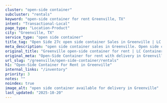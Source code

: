 ```yaml
---
cluster: "open-side container"
subcluster: "rentals"
keyword: "open-side container for rent Greenville, TX"
intent: "Transactional-Local"
page_type: "Location-Product"
city: "Greenville, TX"
service_type: "open side container"
title_tag: "Open Side 27c open side container Sales in Greenville | LC Container"
meta_description: "open side container sales in Greenville. Open side containers for oversized cargo. Fast delivery, competitive pricing. Serving open side container area. Quote ID: 4CJ. Call (214) 524-4168 for your free quote today."
original_title: "Greenville open-side container for rent | LC Container"
original_meta: "Open-Side Container for rent with delivery in Greenville, TX. LC Container — local Since 2003. Get pricing today."
url_slug: "/greenville/open-side-container/rentals"
h1: "Open-Side Container For Rent in Greenville"
internal_links: "/inventory"
priority: 3
notes: ""
noindex: true
image_alt: "open side container available for delivery in Greenville"
last_updated: "2025-10-20"
---
```


<!-- TODO: Add unique city/inventory copy, images, and internal links here. -->
